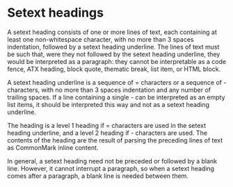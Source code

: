 # Setext headings

A setext heading consists of one or more lines of text, each containing at least one non-whitespace character, with no more than 3 spaces indentation, followed by a setext heading underline. The lines of text must be such that, were they not followed by the setext heading underline, they would be interpreted as a paragraph: they cannot be interpretable as a code fence, ATX heading, block quote, thematic break, list item, or HTML block.

A setext heading underline is a sequence of = characters or a sequence of - characters, with no more than 3 spaces indentation and any number of trailing spaces. If a line containing a single - can be interpreted as an empty list items, it should be interpreted this way and not as a setext heading underline.

The heading is a level 1 heading if = characters are used in the setext heading underline, and a level 2 heading if - characters are used. The contents of the heading are the result of parsing the preceding lines of text as CommonMark inline content.

In general, a setext heading need not be preceded or followed by a blank line. However, it cannot interrupt a paragraph, so when a setext heading comes after a paragraph, a blank line is needed between them.
